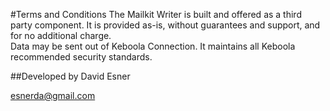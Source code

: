 #Terms and Conditions
The Mailkit Writer is built and offered as a third party component. It is provided as-is, without guarantees and support, and for no additional charge.  
Data may be sent out of Keboola Connection. It maintains all Keboola recommended security standards.

##Developed by
David Esner

esnerda@gmail.com
